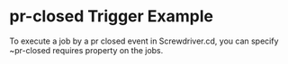 # pr-closed Trigger Example
To execute a job by a pr closed event in Screwdriver.cd, you can specify ~pr-closed requires property on the jobs.
